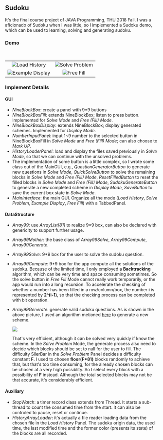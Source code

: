 ## Sudoku

It's the final course project of JAVA Programming, THU 2018 Fall. I was a aficionado of Sudoku when I was little, so I implemented a Sudoku demo, which can be used to learning, solving and generating sudoku.

### Demo

<table>
  <tr>
    <td><center><img src="http://pic.qianl.in/uploads/big/5788fd60f39cf6e15d5caeaddb7354f2.png">Load History</center></td>
    <td><center><img src="http://pic.qianl.in/uploads/big/a7c3a5600bf9ec88c7212bb399e04478.png">Solve Problem</center></td>
  </tr>
  <tr>
​    <td><center><img src="http://pic.qianl.in/uploads/big/e1268fb5b98097f8df18ee68e7064c75.png">Example Display</center></td>
​    <td><center><img src="http://pic.qianl.in/uploads/big/95e8243a9270f2ed566ef11052994dc3.png">Free Fill</center></td>
  </tr>
</table>

### Implement Details

#### GUI

* *NineBlockBox*: create a panel with 9\*9 buttons
* *NineBlockBoxFill*: extends NineBlockBox; listen to press button. Implemented for *Solve Mode* and *Free (Fill) Mode*.
* *NineBlockBoxDisplay*: extends NineBlockBox; display generated schemes. Implemented for *Display Mode*.
* *NumberInputPanel*: input 1~9 number to the selected button in NineBlockBoxFill in *Solve Mode* and *Free (Fill) Mode*; can also choose to *Mark UP*.
* *HistoryLoaderPanel*: load and display the files saved previously in *Solve Mode*, so that we can continue with the unsolved problems.
* The implementation of some button is a little complex, so I wrote some class out of the MainGUI, e.g., *QuestionGeneratorButton* to generate new questions in *Solve Mode*, *QuickSolveButton* to solve the remaining blocks in *Solve Mode* and *Free (Fill) Mode*, *ResetFilledButton* to reset the filled blocks in *Solve Mode* and *Free (Fill) Mode*, *SudokuGenerateButton* to generate a new completed scheme in *Display Mode*, *SaveButton* to save the current box state in *Solve Mode*.
* *MainInterface*: the main GUI. Organize all the mode (*Load History*, *Solve Problem*, *Example Display*, *Free Fill*) with a TabbedPanel.

#### DataStructure

* *Array99*: use *ArrayList[81]* to realize 9\*9 box, can also be declared with genericity to support further usage.

* *Array99Mother*: the base class of *Array99Solve*, *Array99Compute*, *Array99Generate*.

* *Array99Solve*: 9\*9 box for the user to solve the sudoku question.

* *Array99Compute*: 9\*9 box for the app compute all the solutions of the sudoku. Because of the limited time, I only employed a **Backtracking** algorithm, which can be very time and space consuming sometimes. So the solve button in *Free Fill* Mode cannot really work temporarily, or the app would run into a long recursion. To accelerate the checking of whether a number has been filled in a row/column/box, the number **i** is represented by **2^(i-1)**, so that the checking process can be completed with bit operation.

* *Array99Generate*: generate valid sudoku questions. As is shown in the above picture, I used an algorithm metioned [here](https://blog.csdn.net/qq_26822029/article/details/81129701) to generate a new scheme.

   ![](http://pic.qianl.in/uploads/big/2f9ec094ab6c9516fd5948650de6a1dc.png)

  That's very efficient, although it can be solved very quickly if know the scheme. In the *Solve Problem* Mode, the generate process also need to decide which blocks should be set to null for the user to fill. The difficulty SilerBar in the *Solve Problem* Panel decides a difficulty constant **F**. I used to chosen **floor(F\*81)** blocks randomly to achieve that, but that's too time consuming, for the already chosen blocks can be chosen at a very high possiblity. So I select every block with a possibility of **F** instead. Although the total selected blocks may not be that accurate, it's considerably efficient.

#### Auxiliary

* *StopWatch*: a timer record class extends from Thread. It starts a sub-thread to count the consumed time from the start. It can also be controled to pause, reset or continue.
* *HistoryArrayLoader*: it's actually a file reader loading data from the chosen file in the *Load History* Panel. The sudoku origin data, the used time, the last modified time and the former color (presents its state) of the blocks are all recorded.
